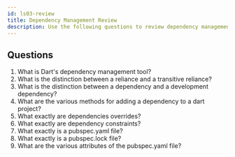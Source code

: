 ```yaml
---
id: ls03-review
title: Dependency Management Review
description: Use the following questions to review dependency management concepts.
---
```


## Questions

1. What is Dart's dependency management tool?
2. What is the distinction between a reliance and a transitive reliance?
3. What is the distinction between a dependency and a development dependency?
4. What are the various methods for adding a dependency to a dart project?
5. What exactly are dependencies overrides? 
6. What exactly are dependency constraints?
7. What exactly is a pubspec.yaml file?
8. What exactly is a pubspec.lock file?
9. What are the various attributes of the pubspec.yaml file?
